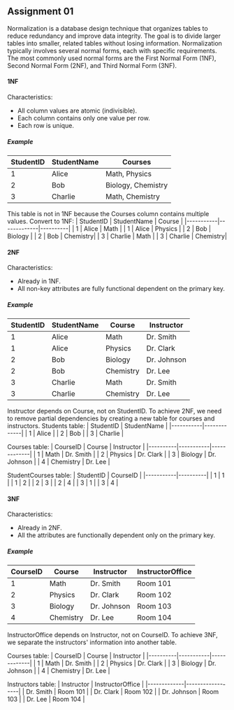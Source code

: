 ## Assignment 01
Normalization is a database design technique that organizes tables to reduce redundancy and improve data integrity. The goal is to divide larger tables into smaller, related tables without losing information. Normalization typically involves several normal forms, each with specific requirements. The most commonly used normal forms are the First Normal Form (1NF), Second Normal Form (2NF), and Third Normal Form (3NF).

#### 1NF
Characteristics:
- All column values are atomic (indivisible).
- Each column contains only one value per row.
- Each row is unique.

##### Example
| StudentID  | StudentName  | Courses  |
|----------|----------|----------|
| 1 | Alice | Math, Physics |
| 2 | Bob | Biology, Chemistry |
| 3 | Charlie | Math, Chemistry |

This table is not in 1NF because the Courses column contains multiple values. Convert to 1NF:
| StudentID | StudentName | Course   |
|-----------|-------------|----------|
| 1         | Alice       | Math     |
| 1         | Alice       | Physics  |
| 2         | Bob         | Biology  |
| 2         | Bob         | Chemistry|
| 3         | Charlie     | Math     |
| 3         | Charlie     | Chemistry|

#### 2NF
Characteristics:
- Already in 1NF.
- All non-key attributes are fully functional dependent on the primary key.

##### Example
| StudentID | StudentName | Course    | Instructor  |
|-----------|-------------|-----------|-------------|
| 1         | Alice       | Math      | Dr. Smith   |
| 1         | Alice       | Physics   | Dr. Clark   |
| 2         | Bob         | Biology   | Dr. Johnson |
| 2         | Bob         | Chemistry | Dr. Lee     |
| 3         | Charlie     | Math      | Dr. Smith   |
| 3         | Charlie     | Chemistry | Dr. Lee     |

Instructor depends on Course, not on StudentID. To achieve 2NF, we need to remove partial dependencies by creating a new table for courses and instructors.
Students table:
| StudentID | StudentName |
|-----------|-------------|
| 1         | Alice       |
| 2         | Bob         |
| 3         | Charlie     |

Courses table:
| CourseID | Course    | Instructor  |
|----------|-----------|-------------|
| 1        | Math      | Dr. Smith   |
| 2        | Physics   | Dr. Clark   |
| 3        | Biology   | Dr. Johnson |
| 4        | Chemistry | Dr. Lee     |

StudentCourses table:
| StudentID | CourseID |
|-----------|----------|
| 1         | 1        |
| 1         | 2        |
| 2         | 3        |
| 2         | 4        |
| 3         | 1        |
| 3         | 4        |

#### 3NF
Characteristics:
- Already in 2NF.
- All the attributes are functionally dependent only on the primary key.

##### Example
| CourseID | Course    | Instructor  | InstructorOffice |
|----------|-----------|-------------|------------------|
| 1        | Math      | Dr. Smith   | Room 101         |
| 2        | Physics   | Dr. Clark   | Room 102         |
| 3        | Biology   | Dr. Johnson | Room 103         |
| 4        | Chemistry | Dr. Lee     | Room 104         |

InstructorOffice depends on Instructor, not on CourseID. To achieve 3NF, we separate the instructors' information into another table.

Courses table:
| CourseID | Course    | Instructor  |
|----------|-----------|-------------|
| 1        | Math      | Dr. Smith   |
| 2        | Physics   | Dr. Clark   |
| 3        | Biology   | Dr. Johnson |
| 4        | Chemistry | Dr. Lee     |

Instructors table:
| Instructor  | InstructorOffice |
|-------------|------------------|
| Dr. Smith   | Room 101         |
| Dr. Clark   | Room 102         |
| Dr. Johnson | Room 103         |
| Dr. Lee     | Room 104         |
